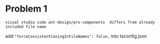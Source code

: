 # Problem 1
```
visual studio code ant-design/pro-components  differs from already included file name
```

add `"forceConsistentCasingInFileNames": false,` into tsconfig.json